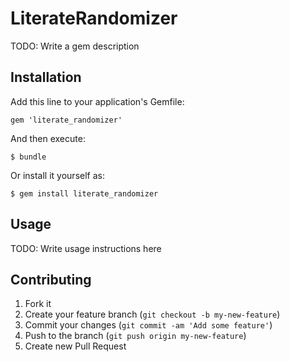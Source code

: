 # LiterateRandomizer

TODO: Write a gem description

## Installation

Add this line to your application's Gemfile:

    gem 'literate_randomizer'

And then execute:

    $ bundle

Or install it yourself as:

    $ gem install literate_randomizer

## Usage

TODO: Write usage instructions here

## Contributing

1. Fork it
2. Create your feature branch (`git checkout -b my-new-feature`)
3. Commit your changes (`git commit -am 'Add some feature'`)
4. Push to the branch (`git push origin my-new-feature`)
5. Create new Pull Request
